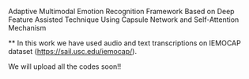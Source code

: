 Adaptive Multimodal Emotion Recognition Framework Based on Deep Feature Assisted Technique Using Capsule Network and Self-Attention Mechanism


** In this work we have used audio and text transcriptions on IEMOCAP dataset (https://sail.usc.edu/iemocap/).

We will upload all the codes soon!!
